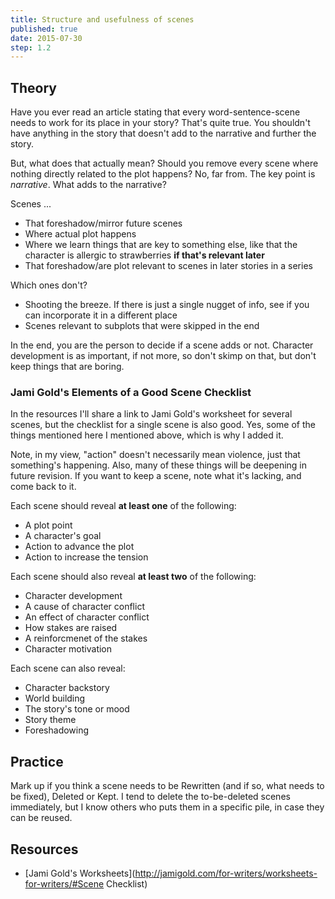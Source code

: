 ```yaml
---
title: Structure and usefulness of scenes
published: true
date: 2015-07-30
step: 1.2
---
```


## Theory
Have you ever read an article stating that every word-sentence-scene needs to work for its place in your story? That's quite true. You shouldn't have anything in the story that doesn't add to the narrative and further the story.

But, what does that actually mean? Should you remove every scene where nothing directly related to the plot happens? No, far from. The key point is *narrative*. What adds to the narrative?

Scenes ...

* That foreshadow/mirror future scenes
* Where actual plot happens
* Where we learn things that are key to something else, like that the character is allergic to strawberries **if that's relevant later**
* That foreshadow/are plot relevant to scenes in later stories in a series

Which ones don't?

* Shooting the breeze. If there is just a single nugget of info, see if you can incorporate it in a different place
* Scenes relevant to subplots that were skipped in the end

In the end, you are the person to decide if a scene adds or not. Character development is as important, if not more, so don't skimp on that, but don't keep things that are boring.

### Jami Gold's Elements of a Good Scene Checklist
In the resources I'll share a link to Jami Gold's worksheet for several scenes, but the checklist for a single scene is also good. Yes, some of the things mentioned here I mentioned above, which is why I added it.

Note, in my view, "action" doesn't necessarily mean violence, just that something's happening. Also, many of these things will be deepening in future revision. If you want to keep a scene, note what it's lacking, and come back to it.

Each scene should reveal **at least one** of the following:
* A plot point
* A character's goal
* Action to advance the plot
* Action to increase the tension

Each scene should also reveal **at least two** of the following:
* Character development
* A cause of character conflict
* An effect of character conflict
* How stakes are raised
* A reinforcmenet of the stakes
* Character motivation

Each scene can also reveal:
* Character backstory
* World building
* The story's tone or mood
* Story theme
* Foreshadowing

## Practice

Mark up if you think a scene needs to be Rewritten (and if so, what needs to be fixed), Deleted or Kept. I tend to delete the to-be-deleted scenes immediately, but I know others who puts them in a specific pile, in case they can be reused.

## Resources
* [Jami Gold's Worksheets](http://jamigold.com/for-writers/worksheets-for-writers/#Scene Checklist)
